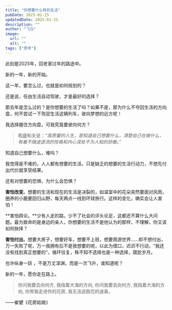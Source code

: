 ```yaml
---
title: "你想要什么样的生活"
pubDate: 2025-01-25
updatedDate: 2025-01-25
description: ""
author: "飞马"
image:
  url: ""
  alt: ""
tags: ["思考"]
---
```


此刻是2025年，回老家过年的路途中。

新的一年，新的开始。

这一年，要怎么过，也就是如何规划的？

还是说，任由生活自动驾驶，才是最好的选择？

那去年是怎么过的？是你想要的生活了吗？如果不是，那为什么不夺回生活的方向盘，何不尝试一下驾驭生活这辆列车，驶向梦想的远方呢！

我选择握住方向盘，可我究竟要驶向何方？

> 稻盛和夫说：*“高质量的人生，是知道自己想要什么，清楚自己在做什么，有着不随波逐流的性格和内心深处不为人知的骄傲。”*
> 

知道自己想要什么，难吗？

我觉得是不难的，人人都有想要的生活，只是缺乏的想要的生活行动力，不想先付出代价就享受结果。

还有对想要的恐惧，为什么会恐惧？

**害怕改变**。想要的生活和现在的生活是决裂的，如温室中的花朵突然要面对风雨，圈养的小鹿要回归山野，每天两点一线到环球旅行。这样的变化，确实会让人害怕！

**害怕舆论。**少有人走的路，少不了社会的评头论足，这都还不算什么大问题。最为致命的是身边的亲人，你想要的生活不是他认为的那样，不理解，你又该如何抉择？

**害怕付出**。想要大房子，想要好车，想要不上班，想要周游世界……却不想付出，万一失败了呢，万一我拥有后不是我想要的呢，以此为借口，迟迟不行动，“我还没有找到真正想要的”，循环往复，殊不知不选择也是一种选择，蹉跎岁月。

也许纵身一跃 ，不是万丈深渊，而是一次飞升，谁知道呢？

新的一年，愿你走在路上。

> 你问我要去向何方, 我指着大海的方向,
你问我要去向何方, 我指着大海的方向,
你带我走进你的花房, 我无法逃脱花的迷香。
> 

——崔健《花房姑娘》